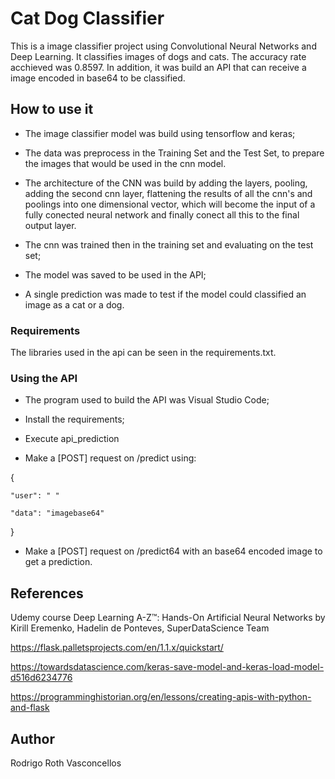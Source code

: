 # Cat Dog Classifier

This is a image classifier project using Convolutional Neural Networks and Deep Learning. It classifies images of dogs and cats. The accuracy rate acchieved was 0.8597.
In addition, it was build an API that can receive a image encoded in base64 to be classified. 

## How to use it

* The image classifier model was build using tensorflow and keras;

* The data was preprocess in the Training Set and the Test Set, to prepare the images that would be used in the cnn model.

* The architecture of the CNN was build by adding the layers, pooling, adding the second cnn layer, flattening the results of all the cnn's and poolings into one dimensional vector, which will become the input of a fully conected neural network and finally conect all this to the final output layer.

* The cnn was trained then in the training set and evaluating on the test set;

* The model was saved to be used in the API;

* A single prediction was made to test if the model could classified an image as a cat or a dog.


### Requirements

The libraries used in the api can be seen in the requirements.txt.

### Using the API

* The program used to build the API was Visual Studio Code;

* Install the requirements;

* Execute api_prediction

* Make a [POST] request on /predict using:

{

	"user": " "

	"data": "imagebase64"
}


* Make a [POST] request on /predict64 with an base64 encoded image to get a prediction.

## References

Udemy course Deep Learning A-Z™: Hands-On Artificial Neural Networks by Kirill Eremenko, Hadelin de Ponteves, SuperDataScience Team

https://flask.palletsprojects.com/en/1.1.x/quickstart/

https://towardsdatascience.com/keras-save-model-and-keras-load-model-d516d6234776

https://programminghistorian.org/en/lessons/creating-apis-with-python-and-flask


## Author

Rodrigo Roth Vasconcellos
